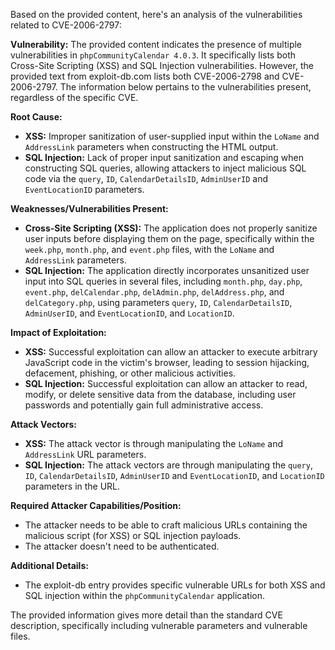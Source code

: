 Based on the provided content, here's an analysis of the vulnerabilities related to CVE-2006-2797:

**Vulnerability:** The provided content indicates the presence of multiple vulnerabilities in `phpCommunityCalendar 4.0.3`. It specifically lists both Cross-Site Scripting (XSS) and SQL Injection vulnerabilities. However, the provided text from exploit-db.com lists both CVE-2006-2798 and CVE-2006-2797. The information below pertains to the vulnerabilities present, regardless of the specific CVE.

**Root Cause:**
*   **XSS:** Improper sanitization of user-supplied input within the `LoName` and `AddressLink` parameters when constructing the HTML output.
*   **SQL Injection:** Lack of proper input sanitization and escaping when constructing SQL queries, allowing attackers to inject malicious SQL code via the `query`, `ID`, `CalendarDetailsID`, `AdminUserID` and `EventLocationID` parameters.

**Weaknesses/Vulnerabilities Present:**
*   **Cross-Site Scripting (XSS):** The application does not properly sanitize user inputs before displaying them on the page, specifically within the `week.php`, `month.php`, and `event.php` files, with the `LoName` and `AddressLink` parameters.
*   **SQL Injection:**  The application directly incorporates unsanitized user input into SQL queries in several files, including `month.php`, `day.php`, `event.php`, `delCalendar.php`, `delAdmin.php`, `delAddress.php`, and `delCategory.php`, using parameters `query`, `ID`, `CalendarDetailsID`, `AdminUserID`, and `EventLocationID`, and `LocationID`.

**Impact of Exploitation:**
*   **XSS:** Successful exploitation can allow an attacker to execute arbitrary JavaScript code in the victim's browser, leading to session hijacking, defacement, phishing, or other malicious activities.
*   **SQL Injection:** Successful exploitation can allow an attacker to read, modify, or delete sensitive data from the database, including user passwords and potentially gain full administrative access.

**Attack Vectors:**
*   **XSS:** The attack vector is through manipulating the `LoName` and `AddressLink` URL parameters.
*  **SQL Injection:** The attack vectors are through manipulating the `query`, `ID`, `CalendarDetailsID`, `AdminUserID` and `EventLocationID`, and `LocationID` parameters in the URL.

**Required Attacker Capabilities/Position:**
*   The attacker needs to be able to craft malicious URLs containing the malicious script (for XSS) or SQL injection payloads. 
*   The attacker doesn't need to be authenticated.

**Additional Details:**
*   The exploit-db entry provides specific vulnerable URLs for both XSS and SQL injection within the `phpCommunityCalendar` application.

The provided information gives more detail than the standard CVE description, specifically including vulnerable parameters and vulnerable files.